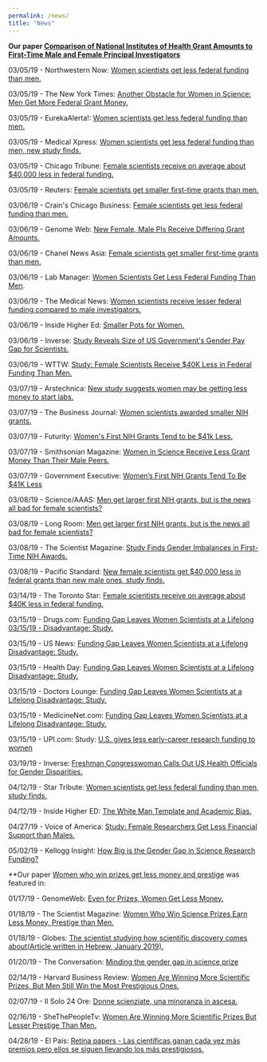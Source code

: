 ```yaml
---
permalink: /news/
title: "News"
---
```

 **Our paper [Comparison of National Institutes of Health Grant Amounts to First-Time Male and Female Principal Investigators](https://jamanetwork.com/journals/jama/fullarticle/2726973)**
 
03/05/19 - Northwestern Now:  [Women scientists get less federal funding than men.](https://news.northwestern.edu/stories/2019/03/women-scientists-get-less-federal-funding-than-men)

03/05/19 - The New York Times: [Another Obstacle for Women in Science: Men Get More Federal Grant Money.](https://www.nytimes.com/2019/03/05/science/women-scientists-grants.html)

03/05/19 - EurekaAlerta!: [Women scientists get less federal funding than men.](https://www.eurekalert.org/pub_releases/2019-03/nu-wsg030419.php)

03/05/19 - Medical Xpress: [Women scientists get less federal funding than men, new study finds.](https://medicalxpress.com/news/2019-03-women-scientists-federal-funding-men.html)

03/05/19 - Chicago Tribune: [Female scientists receive on average about $40,000 less in federal funding.](https://www.chicagotribune.com/lifestyles/ct-life-women-female-scientists-funding-20190305-story.html)

03/05/19 - Reuters: [Female scientists get smaller first-time grants than men.](https://www.reuters.com/article/us-health-funding-gender/female-scientists-get-smaller-first-time-grants-than-men-idUSKCN1QM2K2)

03/06/19 - Crain's Chicago Business: [Female scientists get less federal funding than men.](https://www.chicagobusiness.com/health-care/female-scientists-get-less-federal-funding-men)

03/06/19 - Genome Web: [New Female, Male PIs Receive Differing Grant Amounts.](https://www.genomeweb.com/career-blog/new-female-male-pis-receive-differing-grant-amounts#.XNyUXC-ZPO0)

03/06/19 - Chanel News Asia: [Female scientists get smaller first-time grants than men.](https://www.channelnewsasia.com/news/health/female-scientists-get-smaller-first-time-grants-than-men-11315140)

03/06/19 - Lab Manager: [Women Scientists Get Less Federal Funding Than Men</a>.</li>](https://www.labmanager.com/news/2019/03/women-scientists-get-less-federal-funding-than-men#.XNyVsi-ZN24)

03/06/19 - The Medical News: [Women scientists receive lesser federal funding compared to male investigators.](https://www.news-medical.net/news/20190306/Women-scientists-receive-lesser-federal-funding-compared-to-male-investigators.aspx)

03/06/19 - Inside Higher Ed: [Smaller Pots for Women.](http://www.insidehighered.com/news/2019/03/06/new-study-nih-funding-says-women-get-smaller-grants-men)

03/06/19 - Inverse: [Study Reveals Size of US Government's Gender Pay Gap for Scientists.](https://www.inverse.com/article/53862-women-history-month-gender-pay-gap)

03/06/19 - WTTW: [Study: Female Scientists Receive $40K Less in Federal Funding Than Men.](https://news.wttw.com/2019/03/06/study-female-scientists-receive-40k-less-federal-funding-men)

03/07/19 - Arstechnica: [New study suggests women may be getting less money to start labs.](https://arstechnica.com/science/2019/03/new-study-suggests-women-may-be-getting-less-money-to-start-labs)

03/07/19 - The Business Journal: [Women scientists awarded smaller NIH grants.](https://www.bizjournals.com/bizwomen/news/latest-news/2019/03/women-scientists-awarded-smaller-nih-grants.html)

03/07/19 - Futurity: [Women's First NIH Grants Tend to be $41k Less.](https://www.futurity.org/nih-grants-gender-2001982-2)

03/07/19 - Smithsonian Magazine: [Women in Science Receive Less Grant Money Than Their Male Peers.](https://www.smithsonianmag.com/smart-news/women-science-receive-less-grant-money-their-male-peers-180971649)

03/07/19 - Government Executive: [Women’s First NIH Grants Tend To Be $41K Less](https://www.govexec.com/management/2019/03/womens-first-nih-grants-tend-be-41k-less/155388/?oref=river)

03/08/19 - Science/AAAS: [Men get larger first NIH grants, but is the news all bad for female scientists?](https://www.sciencemag.org/news/2019/03/men-get-larger-first-nih-grants-news-all-bad-female-scientists)

03/08/19 - Long Room: [Men get larger first NIH grants, but is the news all bad for female scientists?](https://www.longroom.com/discussion/1398475/men-get-larger-first-nih-grants-but-is-the-news-all-bad-for-female-scientists)

03/08/19 - The Scientist Magazine: [Study Finds Gender Imbalances in First-Time NIH Awards.](https://www.the-scientist.com/news-opinion/study-finds-gender-imbalances-in-first-time-nih-awards-65578)

03/08/19 - Pacific Standard: [New female scientists get $40,000 less in federal grants than new male ones, study finds.](https://psmag.com/news/new-female-scientists-get-40000-less-in-federal-grants-than-new-male-ones-study-finds)

03/14/19 - The Toronto Star: [Female scientists receive on average about $40K less in federal funding.](https://www.thestar.com/news/world/2019/03/14/female-scientists-receive-on-average-about-40000-less-in-federal-funding.html)

03/15/19 - Drugs.com: [Funding Gap Leaves Women Scientists at a Lifelong 03/15/19 - Disadvantage: Study.](https://www.drugs.com/news/funding-gap-leaves-women-scientists-lifelong-disadvantage-study-81120.html?utm_source=ddc&amp;utm_medium=rss&amp;utm_campaign=Funding+Gap+Leaves+Women+Scientists+at+a+Lifelong+Disadvantage%3A+Study)

03/15/19 - US News: [Funding Gap Leaves Women Scientists at a Lifelong Disadvantage: Study.](https://www.usnews.com/news/health-news/articles/2019-03-15/funding-gap-leaves-women-scientists-at-a-lifelong-disadvantage-study)

03/15/19 - Health Day: [Funding Gap Leaves Women Scientists at a Lifelong Disadvantage: Study.](https://consumer.healthday.com/women-s-health-information-34/misc-women-s-problem-news-707/funding-gap-leaves-women-scientists-at-a-lifelong-disadvantage-study-743478.html)

03/15/19 - Doctors Lounge: [Funding Gap Leaves Women Scientists at a Lifelong Disadvantage: Study.](https://www.doctorslounge.com/index.php/news/hd/87285)

03/15/19 - MedicineNet.com: [Funding Gap Leaves Women Scientists at a Lifelong Disadvantage: Study.](https://www.medicinenet.com/script/main/art.asp?articlekey=219478)

03/15/19 - UPI.com: Study: [U.S. gives less early-career research funding to women](https://www.upi.com/Health_News/2019/03/16/Study-US-gives-less-early-career-research-funding-to-women/9821552747774)

03/19/19 - Inverse: [Freshman Congresswoman Calls Out US Health Officials for Gender Disparities.](https://www.inverse.com/article/54199-haley-stevens-nih-funding-problem)

04/12/19 - Star Tribute: [Women scientists get less federal funding than men, study finds.](http://www.startribune.com/women-scientists-get-less-federal-funding-than-men-study-finds/508118042)

04/12/19 - Inside Higher ED: [The White Man Template and Academic Bias.](https://www.insidehighered.com/advice/2019/04/12/how-white-male-template-produces-barriers-minority-scholars-throughout-their)

04/27/19 - Voice of America: [Study: Female Researchers Get Less Financial Support than Males.](https://learningenglish.voanews.com/a/female-researchers-get-less-financial-support-than-males/4889987.html)

05/02/19 - Kellogg Insight: [How Big is the Gender Gap in Science Research Funding?](https://insight.kellogg.northwestern.edu/article/how-big-is-the-gender-gap-in-science-research-funding)



**Our paper [Women who win prizes get less money and prestige](https://www.nature.com/articles/d41586-019-00091-3) was featured in:

01/17/19 - GenomeWeb: [Even for Prizes, Women Get Less Money.](https://www.genomeweb.com/scan/even-prizes-women-get-less-money#.XNyP-i-ZPO0)

01/18/19 - The Scientist Magazine:  [Women Who Win Science Prizes Earn Less Money, Prestige than Men.](https://www.the-scientist.com/news-opinion/women-who-win-science-prizes-earn-less-money--prestige-than-men-65339)

01/18/19 - Globes:  [The scientist studying how scientific discovery comes about(Article written in Hebrew, January 2019).](https://www.globes.co.il/news/article.aspx?did=1001269513)

01/20/19 - The Conversation:  [Minding the gender gap in science prize](http://theconversation.com/minding-the-gender-gap-in-science-prizes-109219)

02/14/19 - Harvard Business Review:  [Women Are Winning More Scientific Prizes, But Men Still Win the Most Prestigious Ones.](https://hbr.org/2019/02/research-women-are-winning-more-scientific-prizes-but-men-still-win-the-most-prestigious-ones)

02/07/19 - Il Solo 24 Ore:  [Donne scienziate, una minoranza in ascesa.](https://www.ilsole24ore.com/art/cultura/2019-02-05/donne-scienziate-minoranza-ascesa-153144.shtml?refresh_ce=1)

02/16/19 - SheThePeopleTv:  [Women Are Winning More Scientific Prizes But Lesser Prestige Than Men.](https://www.shethepeople.tv/news/women-winning-scientific-prizes-lesser-prestige)

04/28/19 - El Pais:  [Retina papers - Las científicas ganan cada vez más premios pero ellos se siguen llevando los más prestigiosos.](https://retina.elpais.com/retina/2019/04/26/talento/1556267382_301479.html)


